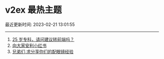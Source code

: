 # v2ex 最热主题

最近更新时间: 2023-02-21 13:01:55

--- 
1. [25 岁专科，请问建议转前端吗？](https://www.v2ex.com/t/917781) 
2. [向大家安利小红书](https://www.v2ex.com/t/917797) 
3. [兄弟们,求分享你们的配眼镜经验](https://www.v2ex.com/t/917805) 
